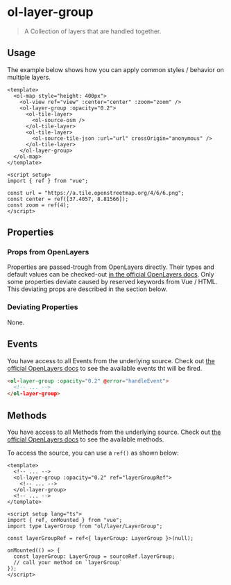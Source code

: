 # ol-layer-group

> A Collection of layers that are handled together.

<script setup>
import TileJSONDemo from "@demos/TileJSONDemo.vue"
</script>
<ClientOnly>
<TileJSONDemo />
</ClientOnly>

## Usage

The example below shows how you can apply common styles / behavior on multiple layers.

```vue
<template>
  <ol-map style="height: 400px">
    <ol-view ref="view" :center="center" :zoom="zoom" />
    <ol-layer-group :opacity="0.2">
      <ol-tile-layer>
        <ol-source-osm />
      </ol-tile-layer>
      <ol-tile-layer>
        <ol-source-tile-json :url="url" crossOrigin="anonymous" />
      </ol-tile-layer>
    </ol-layer-group>
  </ol-map>
</template>

<script setup>
import { ref } from "vue";

const url = "https://a.tile.openstreetmap.org/4/6/6.png";
const center = ref([37.4057, 8.81566]);
const zoom = ref(4);
</script>
```

## Properties

### Props from OpenLayers

Properties are passed-trough from OpenLayers directly.
Their types and default values can be checked-out [in the official OpenLayers docs](https://openlayers.org/en/latest/apidoc/module-ol_layer_Group-LayerGroup.html).
Only some properties deviate caused by reserved keywords from Vue / HTML.
This deviating props are described in the section below.

### Deviating Properties

None.

## Events

You have access to all Events from the underlying source.
Check out [the official OpenLayers docs](https://openlayers.org/en/latest/apidoc/module-ol_layer_Group-LayerGroup.html) to see the available events tht will be fired.

```html
<ol-layer-group :opacity="0.2" @error="handleEvent">
  <!-- ... -->
</ol-layer-group>
```

## Methods

You have access to all Methods from the underlying source.
Check out [the official OpenLayers docs](https://openlayers.org/en/latest/apidoc/module-ol_layer_Group-LayerGroup.html) to see the available methods.

To access the source, you can use a `ref()` as shown below:

```vue
<template>
  <!-- ... -->
  <ol-layer-group :opacity="0.2" ref="layerGroupRef">
    <!-- ... -->
  </ol-layer-group>
  <!-- ... -->
</template>

<script setup lang="ts">
import { ref, onMounted } from "vue";
import type LayerGroup from "ol/layer/LayerGroup";

const layerGroupRef = ref<{ layerGroup: LayerGroup }>(null);

onMounted(() => {
  const layerGroup: LayerGroup = sourceRef.layerGroup;
  // call your method on `layerGroup`
});
</script>
```
